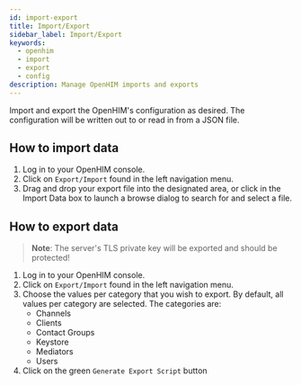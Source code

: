 ```yaml
---
id: import-export
title: Import/Export
sidebar_label: Import/Export
keywords:
  - openhim
  - import
  - export
  - config
description: Manage OpenHIM imports and exports
---
```


Import and export the OpenHIM's configuration as desired. The configuration will be written out to or read in from a JSON file.

## How to import data

1. Log in to your OpenHIM console.
1. Click on `Export/Import` found in the left navigation menu.
1. Drag and drop your export file into the designated area, or click in the Import Data box to launch a browse dialog to search for and select a file.

## How to export data

> **Note**: The server's TLS private key will be exported and should be protected!

1. Log in to your OpenHIM console.
1. Click on `Export/Import` found in the left navigation menu.
1. Choose the values per category that you wish to export. By default, all values per category are selected. The categories are:
   - Channels
   - Clients
   - Contact Groups
   - Keystore
   - Mediators
   - Users
1. Click on the green `Generate Export Script` button
